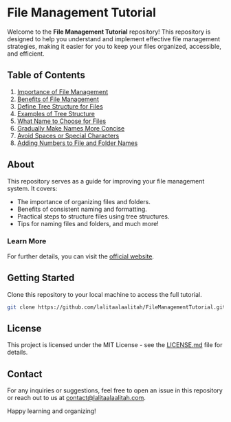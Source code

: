 # File Management Tutorial

Welcome to the **File Management Tutorial** repository! This repository is designed to help you understand and implement effective file management strategies, making it easier for you to keep your files organized, accessible, and efficient.

## Table of Contents

1. [Importance of File Management](01_importance_of_file_management.md)
2. [Benefits of File Management](02_benefits_of_file_management.md)
3. [Define Tree Structure for Files](03_define_tree_structure.md)
4. [Examples of Tree Structure](04_examples_of_tree_structure.md)
5. [What Name to Choose for Files](05_what_name_to_choose.md)
6. [Gradually Make Names More Concise](06_gradually_more_cocise_names_for_subdirs.md)
7. [Avoid Spaces or Special Characters](07_no_spaces_or_special_chars.md)
8. [Adding Numbers to File and Folder Names](08_add_numbers.md)

## About

This repository serves as a guide for improving your file management system. It covers:
- The importance of organizing files and folders.
- Benefits of consistent naming and formatting.
- Practical steps to structure files using tree structures.
- Tips for naming files and folders, and much more!

### Learn More
For further details, you can visit the [official website](https://www.lalitaalaalitah.com).

## Getting Started

Clone this repository to your local machine to access the full tutorial.

```bash
git clone https://github.com/lalitaalaalitah/FileManagementTutorial.git
```

## License

This project is licensed under the MIT License - see the [LICENSE.md](LICENSE.md) file for details.

## Contact

For any inquiries or suggestions, feel free to open an issue in this repository or reach out to us at [contact@lalitaalaalitah.com](mailto:contact@lalitaalaalitah.com).

Happy learning and organizing!
